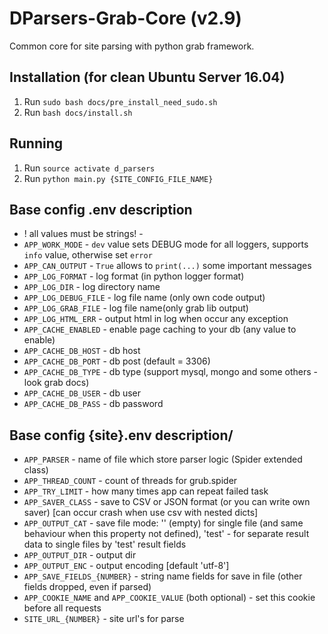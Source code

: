 # DParsers-Grab-Core (v2.9)
Common core for site parsing with python grab framework.

## Installation (for clean Ubuntu Server 16.04)
1. Run `sudo bash docs/pre_install_need_sudo.sh`
1. Run `bash docs/install.sh`

## Running
1. Run `source activate d_parsers` 
1. Run `python main.py {SITE_CONFIG_FILE_NAME}`

## Base config .env description
- ! all values must be strings! -
- `APP_WORK_MODE` - `dev` value sets DEBUG mode for all loggers, supports `info` value, otherwise set `error`
- `APP_CAN_OUTPUT` - `True` allows to `print(...)` some important messages
- `APP_LOG_FORMAT` - log format (in python logger format)
- `APP_LOG_DIR` - log directory name
- `APP_LOG_DEBUG_FILE` - log file name (only own code output)
- `APP_LOG_GRAB_FILE` - log file name(only grab lib output)
- `APP_LOG_HTML_ERR` - output html in log when occur any exception
- `APP_CACHE_ENABLED` - enable page caching to your db (any value to enable)
- `APP_CACHE_DB_HOST` - db host
- `APP_CACHE_DB_PORT` - db post (default = 3306)
- `APP_CACHE_DB_TYPE` - db type (support mysql, mongo and some others - look grab docs)
- `APP_CACHE_DB_USER` - db user
- `APP_CACHE_DB_PASS` - db password

## Base config {site}.env description/
- `APP_PARSER` - name of file which store parser logic (Spider extended class)
- `APP_THREAD_COUNT` - count of threads for grub.spider
- `APP_TRY_LIMIT` - how many times app can repeat failed task
- `APP_SAVER_CLASS` - save to CSV or JSON format (or you can write own saver) [can occur crash when use csv with nested dicts]
- `APP_OUTPUT_CAT` - save file mode: '' (empty) for single file (and same behaviour when this property not defined), 'test' - for separate result data to single files by 'test' result fields
- `APP_OUTPUT_DIR` - output dir
- `APP_OUTPUT_ENC` - output encoding [default 'utf-8']
- `APP_SAVE_FIELDS_{NUMBER}` - string name fields for save in file (other fields dropped, even if parsed)
- `APP_COOKIE_NAME` and `APP_COOKIE_VALUE` (both optional) - set this cookie before all requests
- `SITE_URL_{NUMBER}` - site url's for parse
